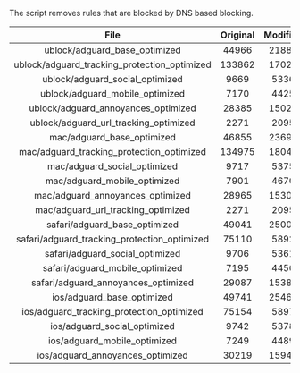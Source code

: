 The script removes rules that are blocked by DNS based blocking.


| File | Original | Modified |
|:----:|:-----:|:-----:|
| ublock/adguard_base_optimized | 44966 | 21883 |
| ublock/adguard_tracking_protection_optimized | 133862 | 17029 |
| ublock/adguard_social_optimized | 9669 | 5336 |
| ublock/adguard_mobile_optimized | 7170 | 4425 |
| ublock/adguard_annoyances_optimized | 28385 | 15028 |
| ublock/adguard_url_tracking_optimized | 2271 | 2095 |
| mac/adguard_base_optimized | 46855 | 23692 |
| mac/adguard_tracking_protection_optimized | 134975 | 18044 |
| mac/adguard_social_optimized | 9717 | 5375 |
| mac/adguard_mobile_optimized | 7901 | 4670 |
| mac/adguard_annoyances_optimized | 28965 | 15308 |
| mac/adguard_url_tracking_optimized | 2271 | 2095 |
| safari/adguard_base_optimized | 49041 | 25004 |
| safari/adguard_tracking_protection_optimized | 75110 | 5892 |
| safari/adguard_social_optimized | 9706 | 5361 |
| safari/adguard_mobile_optimized | 7195 | 4450 |
| safari/adguard_annoyances_optimized | 29087 | 15381 |
| ios/adguard_base_optimized | 49741 | 25469 |
| ios/adguard_tracking_protection_optimized | 75154 | 5897 |
| ios/adguard_social_optimized | 9742 | 5378 |
| ios/adguard_mobile_optimized | 7249 | 4489 |
| ios/adguard_annoyances_optimized | 30219 | 15942 |